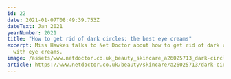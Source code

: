 ```yaml
---
id: 22
date: 2021-01-07T08:49:39.753Z
dateText: Jan 2021
yearNumber: 2021
title: "How to get rid of dark circles: the best eye creams"
excerpt: Miss Hawkes talks to Net Doctor about how to get rid of dark circles
  with eye creams.
image: /assets/www.netdoctor.co.uk_beauty_skincare_a26025713_dark-circles-eye-creams_.jpg
article: https://www.netdoctor.co.uk/beauty/skincare/a26025713/dark-circles-eye-creams/
---
```

